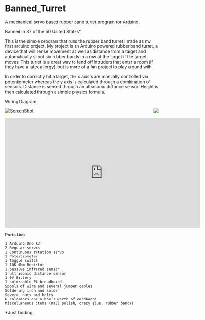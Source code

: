 # Banned_Turret
A mechanical servo based rubber band turret program for Arduino.

Banned in 37 of the 50 United States*
	
This is the simple program that runs the rubber band turret I made as my first arduino project. My project is an Arduino powered rubber band turret, a device that will sense movement as well as distance from a target and automatically shoot six rubber bands in a row at the target if the target moves. This turret is a great way to fend off intruders that enter a room (if they have a latex allergy), but is more of a fun project to play around with. 

In order to correctly hit a target, the x axis's are manually controlled via potentiometer whereas the y axis is calculated through a combination of sensors. Distance is sensed through an ultrasonic distance sensor. Height is then calculated through a simple physics formula.

Wiring Diagram:

<img src="http://i.imgur.com/ltj4e2Y.png" align="right">

[![ScreenShot](http://i.imgur.com/v6G4c7f.jpg)](https://vid.me/E4Hl)

<iframe src="https://vid.me/e/E4Hl?loop=1" width="640" height="360" frameborder="0" allowfullscreen webkitallowfullscreen mozallowfullscreen scrolling="no"></iframe>

Parts List:

    1 Arduino Uno R3
    2 Regular servos 
    1 Continuous rotation servo
    1 Potentiometer
    1 toggle switch 
    1 10K Ohm Resistor
    1 passive infrared sensor
    1 ultrasonic distance sensor
    1 9V Battery
    1 solderable PC breadboard
    Spools of wire and several jumper cables
    Soldering iron and solder
    Several nuts and bolts
    6 calendars and a box’s worth of cardboard
    Miscellaneous items (nail polish, crazy glue, rubber bands)
    
*Just kidding
